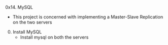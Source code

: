 0x14. MySQL
- This project is concerned with implementing a Master-Slave Replication on the two servers
0. Install MySQL
    - Install mysql on both the servers
